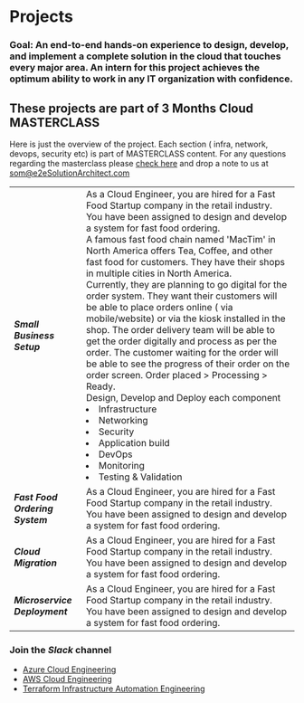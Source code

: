 # Projects

### Goal: An end-to-end hands-on experience to design, develop, and implement a complete solution in the cloud that touches every major area. An intern for this project achieves the optimum ability to work in any IT organization with confidence.  

## These projects are part of 3 Months Cloud MASTERCLASS
Here is just the overview of the project. Each section ( infra, network, devops, security etc) is part of MASTERCLASS content. For any questions regarding the masterclass please [check here](https://github.com/e2eSolutionArchitect/academy/tree/main/masterclass) and drop a note to us at som@e2eSolutionArchitect.com

|   |   |
|---|---|
|  ***Small Business Setup*** |  As a Cloud Engineer, you are hired for a Fast Food Startup company in the retail industry. You have been assigned to design and develop a system for fast food ordering. <br> A famous fast food chain named 'MacTim' in North America offers Tea, Coffee, and other fast food for customers. They have their shops in multiple cities in North America. <br> Currently, they are planning to go digital for the order system. They want their customers will be able to place orders online ( via mobile/website) or via the kiosk installed in the shop. The order delivery team will be able to get the order digitally and process as per the order. The customer waiting for the order will be able to see the progress of their order on the order screen. Order placed > Processing > Ready. <br> Design, Develop and Deploy each component <li>Infrastructure</li> <li>Networking</li> <li>Security</li> <li>Application build</li> <li>DevOps</li> <li>Monitoring</li> <li>Testing & Validation</li> | 
|  ***Fast Food Ordering System*** |  As a Cloud Engineer, you are hired for a Fast Food Startup company in the retail industry. You have been assigned to design and develop a system for fast food ordering. | 
|  ***Cloud Migration*** |  As a Cloud Engineer, you are hired for a Fast Food Startup company in the retail industry. You have been assigned to design and develop a system for fast food ordering. | 
|  ***Microservice Deployment*** |  As a Cloud Engineer, you are hired for a Fast Food Startup company in the retail industry. You have been assigned to design and develop a system for fast food ordering. | 


### Join the ***Slack*** channel 
 - [Azure Cloud Engineering](https://talentdevelop-u8d3237.slack.com/archives/C04KCD5HPC1)
 - [AWS Cloud Engineering](https://talentdevelop-u8d3237.slack.com/archives/C04JZPZ6SKU)
 - [Terraform Infrastructure Automation Engineering](https://talentdevelop-u8d3237.slack.com/archives/C04KCD8183B)
